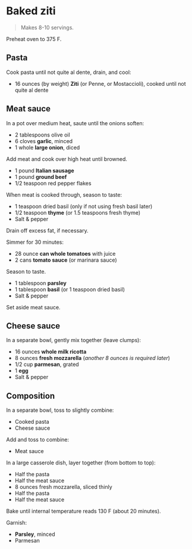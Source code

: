 Baked ziti
==========

> Makes 8-10 servings.

Preheat oven to 375 F.

Pasta
-----

Cook pasta until not quite al dente, drain, and cool:

- 16 ounces (by weight) **Ziti** (or Penne, or Mostaccioli), cooked until not quite al dente

Meat sauce
----------

In a pot over medium heat, saute until the onions soften:

- 2 tablespoons olive oil
- 6 cloves **garlic**, minced
- 1 whole **large onion**, diced

Add meat and cook over high heat until browned.

- 1 pound **Italian sausage**
- 1 pound **ground beef**
- 1/2 teaspoon red pepper flakes

When meat is cooked through, season to taste:

- 1 teaspoon dried basil (only if not using fresh basil later)
- 1/2 teaspoon **thyme** (or 1.5 teaspoons fresh thyme)
- Salt & pepper

Drain off excess fat, if necessary.

Simmer for 30 minutes:

- 28 ounce **can whole tomatoes** with juice
- 2 cans **tomato sauce** (or marinara sauce)

Season to taste.

- 1 tablespoon **parsley**
- 1 tablespoon **basil** (or 1 teaspoon dried basil)
- Salt & pepper

Set aside meat sauce.

Cheese sauce
------------

In a separate bowl, gently mix together (leave clumps):

- 16 ounces **whole milk ricotta**
- 8 ounces **fresh mozzarella** (*another 8 ounces is required later*)
- 1/2 cup **parmesan**, grated
- 1 **egg**
- Salt & pepper

Composition
-----------

In a separate bowl, toss to slightly combine:

- Cooked pasta
- Cheese sauce

Add and toss to combine:

- Meat sauce

In a large casserole dish, layer together (from bottom to top):

- Half the pasta
- Half the meat sauce
- 8 ounces fresh mozzarella, sliced thinly
- Half the pasta
- Half the meat sauce

Bake until internal temperature reads 130 F (about 20 minutes).

Garnish:

- **Parsley**, minced
- Parmesan
